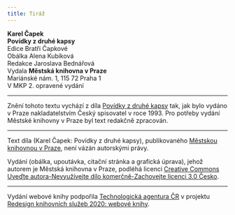```yaml
---
title: Tiráž
---
```


**Karel Čapek**  
**Povídky z druhé kapsy**  
Edice Bratři Čapkové  
Obálka Alena Kubíková  
Redakce Jaroslava Bednářová  
Vydala **Městská knihovna v Praze**  
Mariánské nám. 1, 115 72 Praha 1  
V MKP 2. opravené vydání  
[^1]: Glochidy/glochidie (řec.) – ostnaté chlupy kaktusovitých rostlin. _Pozn. red._  
[^2]: Kontor/kontoár (franc.) – kancelář (účtárna, písárna). _Pozn. red._  
[^3]: Ramšl – hazardní karetní hra. _Pozn. red._  
[^4]: Neppr (něm.) – podvodník, prodavač bezcenného zboží. _Pozn. red._  
[^5]: Šartéka – bezcenná kniha. _Pozn. red._  
[^6]: Termit (řec.) – druh zápalné směsi. _Pozn. red._  
[^7]: Kaliko (podle ind. města Calicut) – řidší bavlněná tkanina. _Pozn. red._  
[^8]: Pakeboty – poštovní, obchodní lodě. _Pozn. red._  
[^9]: Renitenti – vzpurní lidé. _Pozn. red._  
[^10]: Acta sanctorum – (dosl. činy svatých) – edice životopisů svatých. _Pozn. red._  
[^11]: Bollandisté – vydavatelé těchto životopisů (podle jezuity Jeana Bollanda, který Acta sanctorum v r. 1643 založil). _Pozn. red._  
[^12]: Frontdiensttauglich! Sofort einrücken! (něm.) – Schopen služby na frontě! Ihned narukovat! _Pozn. red._  
[^13]: Tauglich (něm.) – schopný (vojenské služby). _Pozn. red._  
[^14]: Einbeinig (něm.) – jednonohý. _Pozn. red._  
[^15]: Sacramentum sanctae confessionis (lat.) – svátost svaté zpovědi. _Pozn. red._  
[^16]: Kontrfej – podobizna, zde obličej. _Pozn. red._  
[^17]: N – zkratka pro zánět ledvin (nefritida). _Pozn. red._  
[^18]: Em O – morfium. _Pozn. red._  
[^19]: In carcere et catenis (lat.) – ve vězení a řetězech. _Pozn. red._  
[^20]: Dolus (lat.) – zlý úmysl. _Pozn. red._  
[^21]: In re (lat.) – ve věci. _Pozn. red._  
[^22]: Šmízo – nekvalitní zboží, aušus. _Pozn. red._  
[^23]: Straits Settlements – skupina britských kolonií v jihovýchodní Asii. _Pozn. red._  
V MKP 1. elektronické vydání z 21. 10. 2022.

***

Znění tohoto textu vychází z díla [Povídky z druhé kapsy](https://search.mlp.cz/cz/titul/povidky-z-jedne-a-z-druhe-kapsy/42054/) tak, jak bylo vydáno v Praze nakladatelstvím Český spisovatel v roce 1993. Pro potřeby vydání Městské knihovny v Praze byl text redakčně zpracován.

***


Text díla (Karel Čapek: Povídky z druhé kapsy), publikovaného [Městskou knihovnou v Praze](https://www.mlp.cz/cz/), není vázán autorskými právy.


Vydání (obálka, upoutávka, citační stránka a grafická úprava), jehož autorem je Městská knihovna v Praze, podléhá licenci [Creative Commons Uveďte autora-Nevyužívejte dílo komerčně-Zachovejte licenci 3.0 Česko](https://creativecommons.org/licenses/by-nc-sa/3.0/cz/).

***

Vydání webové knihy podpořila [Technologická agentura ČR](https://www.tacr.cz/) v projektu [Redesign knihovních služeb 2020: webové knihy](https://starfos.tacr.cz/cs/project/TL04000391).